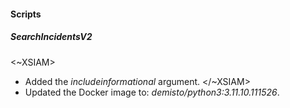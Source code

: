 
#### Scripts

##### SearchIncidentsV2
<~XSIAM> 
- Added the *includeinformational* argument.
</~XSIAM>
- Updated the Docker image to: *demisto/python3:3.11.10.111526*.

